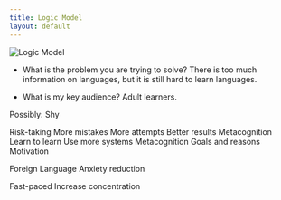 ```yaml
---
title: Logic Model
layout: default
---
```


![Logic Model]({{site.baseurl}}/images/doc-logic-model.png)

- What is the problem you are trying to solve?
There is too much information on languages, but it is still hard to learn languages.

- What is my key audience?
Adult learners.

Possibly:
  Shy



Risk-taking     More mistakes     More attempts     Better results
Metacognition   Learn to learn    Use more systems
Metacognition   Goals and reasons Motivation

Foreign Language Anxiety reduction

Fast-paced      Increase concentration